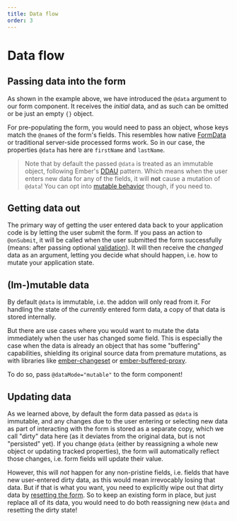 ```yaml
---
title: Data flow
order: 3
---
```


# Data flow

## Passing data into the form

As shown in the example above, we have introduced the `@data` argument to our form component. It receives the _initial_ data, and as such can be omitted or be just an empty `{}` object.

For pre-populating the form, you would need to pass an object, whose keys match the `@name`s of the form's fields. This resembles how native [FormData](https://developer.mozilla.org/en-US/docs/Web/API/FormData) or traditional server-side processed forms work. So in our case, the properties `@data` has here are `firstName` and `lastName`.

> Note that by default the passed `@data` is treated as an immutable object, following Ember's [DDAU](https://discuss.emberjs.com/t/readers-questions-what-is-meant-by-the-term-data-down-actions-up/15311) pattern. Which means when the user enters new data for any of the fields, it will **not** cause a mutation of `@data`! You can opt into [mutable behavior](#im-mutable-data) though, if you need to.

## Getting data out

The primary way of getting the user entered data back to your application code is by letting the user submit the form. If you pass an action to `@onSubmit`, it will be called when the user submitted the form successfully (means: after passing optional [validation](../validation)). It will then receive the _changed_ data as an argument, letting you decide what should happen, i.e. how to mutate your application state.

## (Im-)mutable data

By default `@data` is immutable, i.e. the addon will only read from it. For handling the state of the _currently_ entered form data, a copy of that data is stored internally.

But there are use cases where you would want to mutate the data immediately when the user has changed some field. This is especially the case when the data is already an object that has some "buffering" capabilities, shielding its original source data from premature mutations, as with libraries like [ember-changeset](https://github.com/poteto/ember-changeset) or [ember-buffered-proxy](https://github.com/yapplabs/ember-buffered-proxy).

To do so, pass `@dataMode="mutable"` to the form component!

## Updating data

As we learned above, by default the form data passed as `@data` is immutable, and any changes due to the user entering or selecting new data as part of interacting with the form is stored as a separate copy, which we call "dirty" data here (as it deviates from the original data, but is not "persisted" yet). If you change `@data` (either by reassigning a whole new object or updating tracked properties), the form will automatically reflect those changes, i.e. form fields will update their value.

However, this will _not_ happen for any non-pristine fields, i.e. fields that have new user-entered dirty data, as this would mean irrevocably losing that data. But if that is what you want, you need to explicitly wipe out that dirty data by [resetting the form](./reset). So to keep an existing form in place, but just replace all of its data, you would need to do both reassigning new `@data` and resetting the dirty state!
